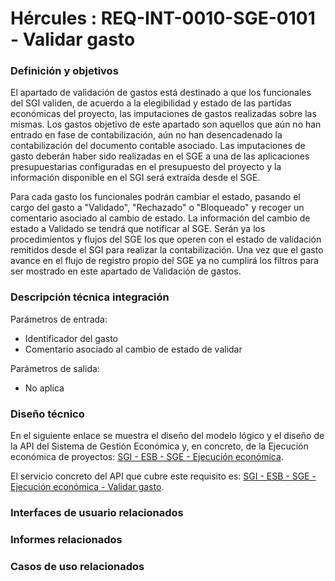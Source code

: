 # Hércules : REQ\-INT\-0010\-SGE\-0101 \- Validar gasto







### Definición y objetivos

El apartado de validación de gastos está destinado a que los funcionales del SGI validen, de acuerdo a la elegibilidad y estado de las partidas económicas del proyecto, las imputaciones de gastos realizadas sobre las mismas. Los gastos objetivo de este apartado son aquellos que aún no han entrado en fase de contabilización, aún no han desencadenado la contabilización del documento contable asociado. Las imputaciones de gasto deberán haber sido realizadas en el SGE a una de las aplicaciones presupuestarias configuradas en el presupuesto del proyecto y la información disponible en el SGI será extraída desde el SGE.

Para cada gasto los funcionales podrán cambiar el estado, pasando el cargo del gasto a "Validado", "Rechazado" o "Bloqueado" y recoger un comentario asociado al cambio de estado. La información del cambio de estado a Validado se tendrá que notificar al SGE. Serán ya los procedimientos y flujos del SGE los que operen con el estado de validación remitidos desde el SGI para realizar la contabilización. Una vez que el gasto avance en el flujo de registro propio del SGE ya no cumplirá los filtros para ser mostrado en este apartado de Validación de gastos.

  








### Descripción técnica integración

Parámetros de entrada: 

* Identificador del gasto
* Comentario asociado al cambio de estado de validar

Parámetros de salida: 

* No aplica

### Diseño técnico

En el siguiente enlace se muestra el diseño del modelo lógico y el diseño de la API del Sistema de Gestión Económica y, en concreto, de la Ejecución económica de proyectos: [SGI \- ESB \- SGE \- Ejecución económica](/hercules/sgi-sistema-de-gestion-de-investigacion/diseno/componentes/sgi-esb/sgi-esb-sge/sgi-esb-sge-ejecucion-economica/index.md "/hercules/sgi-sistema-de-gestion-de-investigacion/diseno/componentes/sgi-esb/sgi-esb-sge/sgi-esb-sge-ejecucion-economica/index.md").

El servicio concreto del API que cubre este requisito es: [SGI \- ESB \- SGE \- Ejecución económica \- Validar gasto](/hercules/sgi-sistema-de-gestion-de-investigacion/diseno/componentes/sgi-esb/sgi-esb-sge/sgi-esb-sge-ejecucion-economica/sgi-esb-sge-ejecucion-economica-validar-gasto.md "/hercules/sgi-sistema-de-gestion-de-investigacion/diseno/componentes/sgi-esb/sgi-esb-sge/sgi-esb-sge-ejecucion-economica/sgi-esb-sge-ejecucion-economica-validar-gasto.md").

  








### Interfaces de usuario relacionados



  






### Informes relacionados







### Casos de uso relacionados









